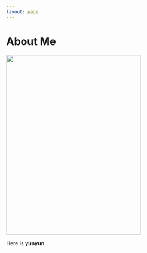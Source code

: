 ```yaml
---
layout: page
---
```


# About Me

<img src="https://aminoacid20.github.io\yunyun_cos.jpg" class="floatpic" width="360" height="480">

Here is **yunyun**.
